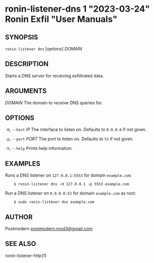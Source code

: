 # ronin-listener-dns 1 "2023-03-24" Ronin Exfil "User Manuals"

## SYNOPSIS

`ronin-listener dns` [*options*] *DOMAIN*

## DESCRIPTION

Starts a DNS server for receiving exfiltrated data.

## ARGUMENTS

*DOMAIN*
  The domain to receive DNS queries for.

## OPTIONS

`-H`, `--host` *IP*
  The interface to listen on. Defaults to `0.0.0.0` if not given.

`-p`, `--port` *PORT*
  The port to listen on. Defaults to `53` if not given.

`-h`, `--help`
  Prints help information.

## EXAMPLES

Runs a DNS listener on `127.0.0.1:5553` for domain `example.com`:

        $ ronin-listener dns -H 127.0.0.1 -p 5553 example.com

Run a DNS listener on `0.0.0.0:53` for domain `example.com` as root:

        $ sudo ronin-listener dns example.com

## AUTHOR

Postmodern <postmodern.mod3@gmail.com>

## SEE ALSO

ronin-listener-http(1)
